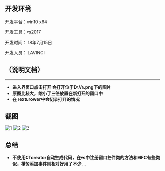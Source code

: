 ## 开发环境
开发平台：win10 x64

开发工具：vs2017

开发时间： 18年7月15日

开发人员： LAVINCI

## （说明文档）
---

* **进入界面口点击打开 会打开位于D://a.png下的图片**
* **原图比较大，缩小了三倍放置在新打开的窗口中**
* **在TextBrower中会记录打开的情况**

## 截图
![1](http://img2.ph.126.net/VbdAGxvBVulxwUlhJqfycA==/786159610053439619.png)
![2](http://img2.ph.126.net/lXflAUR-MVBcZt-DdIKJlg==/6597338047496344292.png)
![2](http://photo.163.com/sufay@live.com/#m=2&aid=319336016&pid=9928276950)

## 总结
* **不使用QTcreator自动生成代码，在vs中注册窗口控件类的方法和MFC有些类似，槽的添加事件则相对好用了不少**
...
